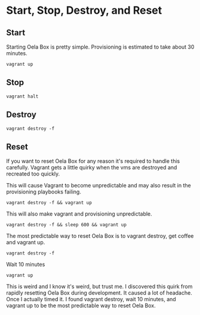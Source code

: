 <!--
SPDX-FileCopyrightText: 2024 Maxine Hayes <maxinehayes90@gmail.com>
SPDX-License-Identifier: CC-BY-SA-4.0
-->
# Start, Stop, Destroy, and Reset

## Start
Starting Oela Box is pretty simple. Provisioning is estimated to take about 30 minutes.

```
vagrant up
```

## Stop
```
vagrant halt
```

## Destroy
```
vagrant destroy -f
```

## Reset
If you want to reset Oela Box for any reason it's required to handle this carefully. Vagrant gets a little quirky when the vms are destroyed and recreated too quickly.

This will cause Vagrant to become unpredictable and may also result in the provisioning playbooks failing.
```
vagrant destroy -f && vagrant up
```

This will also make vagrant and provisioning unpredictable.
```
vagrant destroy -f && sleep 600 && vagrant up
```

The most predictable way to reset Oela Box is to vagrant destroy, get coffee and vagrant up.
```
vagrant destroy -f
```

Wait 10 minutes

```
vagrant up
```

This is weird and I know it's weird, but trust me. I discovered this quirk from rapidly resetting Oela Box during development. It caused a lot of headache. Once I actually timed it. I found vagrant destroy, wait 10 minutes, and vagrant up to be the most predictable way to reset Oela Box.
